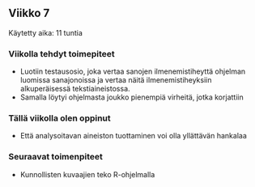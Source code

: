 ## Viikko 7

Käytetty aika: 11 tuntia 

### Viikolla tehdyt toimepiteet
* Luotiin testausosio, joka vertaa sanojen ilmenemistiheyttä ohjelman luomissa sanajonoissa ja vertaa näitä ilmenemistiheyksiin alkuperäisessä tekstiaineistossa.
* Samalla löytyi ohjelmasta joukko pienempiä virheitä, jotka korjattiin

### Tällä viikolla olen oppinut
* Että analysoitavan aineiston tuottaminen voi olla yllättävän hankalaa

### Seuraavat toimenpiteet
* Kunnollisten kuvaajien teko R-ohjelmalla

